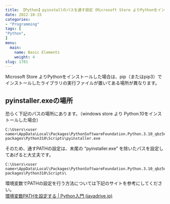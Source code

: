 ```yaml
---
title: 【Python】pyinstallのパスを通す設定（Microsoft Store よりPythonをインストールした場合）【Windows】
date: 2022-10-15
categories:
- "Programming"
tags: [
"Python",
]
menu:
  main:
    name: Basic Elements
    weight: 4
slug: 1781
---
```


Microsoft Store よりPythonをインストールした場合は、pip（またはpip3）でインストールしたライブラリの実行ファイルが置いてある場所が異なります。

## pyinstaller.exeの場所

恐らく下記のパスの場所にあります。（windows store より Python.10をインストールした場合）

```
C:\Users\<user name>\AppData\Local\Packages\PythonSoftwareFoundation.Python.3.10_qbz5n2kfra8p0\LocalCache\local-packages\Python310\Scripts\pyinstaller.exe
```
  
そのため、通すPATHの設定は、末尾の “pyinstaller.exe” を除いたパスを設定してあげると大丈夫です。
  
```
C:\Users\<user name>\AppData\Local\Packages\PythonSoftwareFoundation.Python.3.10_qbz5n2kfra8p0\LocalCache\local-packages\Python310\Scripts\
```
    
環境変数でPATHの設定を行う方法については下記のサイトを参考にしてください。  
[環境変数PATHを設定する | Python入門 (javadrive.jp)](https://www.javadrive.jp/python/install/index3.html)